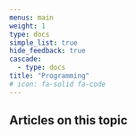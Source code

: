 ```yaml
---
menus: main
weight: 1
type: docs
simple_list: true
hide_feedback: true
cascade:
  - type: docs
title: "Programming"
# icon: fa-solid fa-code
---
```


## Articles on this topic
